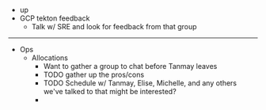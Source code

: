 - up
- GCP tekton feedback
	- Talk w/ SRE and look for feedback from that group
- ---
- Ops
	- Allocations
		- Want to gather a group to chat before Tanmay leaves
		- TODO gather up the pros/cons
		- TODO Schedule w/ Tanmay, Elise, Michelle, and any others we've talked to that might be interested?
		-